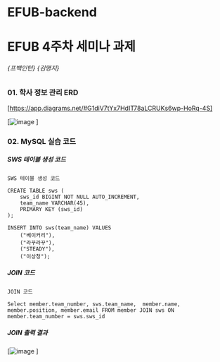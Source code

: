 # EFUB-backend
# EFUB 4주차 세미나 과제

###### {프백인턴} {김명지}



### 01. 학사 정보 관리 ERD

[https://app.diagrams.net/#G1diV7tYx7HdIT78aLCRUKs6wp-HoRq-4S]

[![image](https://user-images.githubusercontent.com/88931238/162757102-e9f704df-da58-4b62-8a62-2634d7b7091d.png)
]



### 02. MySQL 실습 코드

##### SWS 테이블 생성 코드

```
SWS 테이블 생성 코드

CREATE TABLE sws (
    sws_id BIGINT NOT NULL AUTO_INCREMENT,
    team_name VARCHAR(45),
    PRIMARY KEY (sws_id)
);

INSERT INTO sws(team_name) VALUES
    ("베이커리"),
    ("라꾸라꾸"),
    ("STEADY"),
    ("이상청");
```

##### JOIN 코드

```
JOIN 코드

Select member.team_number, sws.team_name,  member.name, member.position, member.email FROM member JOIN sws ON member.team_number = sws.sws_id
```


##### JOIN 출력 결과

[![image](https://user-images.githubusercontent.com/88931238/162767135-a50984c8-ef9b-462d-8d19-6e17553539cb.png)
]
